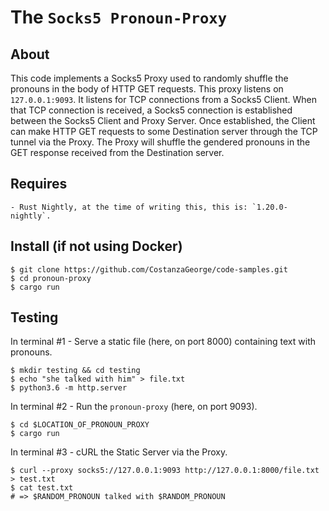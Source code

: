 
# The `Socks5 Pronoun-Proxy`


## About

This code implements a Socks5 Proxy used to randomly shuffle the pronouns in the body of HTTP GET requests.
This proxy listens on `127.0.0.1:9093`. It listens for TCP connections from a Socks5 Client.
When that TCP connection is received, a Socks5 connection is established between the Socks5 Client and Proxy Server.
Once established, the Client can make HTTP GET requests to some Destination server through the TCP tunnel via the Proxy.
The Proxy will shuffle the gendered pronouns in the GET response received from the Destination server.


## Requires

    - Rust Nightly, at the time of writing this, this is: `1.20.0-nightly`.


## Install (if not using Docker)

```
$ git clone https://github.com/CostanzaGeorge/code-samples.git
$ cd pronoun-proxy
$ cargo run
```

## Testing

In terminal #1 - Serve a static file (here, on port 8000) containing text with pronouns.

```
$ mkdir testing && cd testing
$ echo "she talked with him" > file.txt
$ python3.6 -m http.server
```

In terminal #2 - Run the `pronoun-proxy` (here, on port 9093).

```
$ cd $LOCATION_OF_PRONOUN_PROXY
$ cargo run
```

In terminal #3 - cURL the Static Server via the Proxy.

```
$ curl --proxy socks5://127.0.0.1:9093 http://127.0.0.1:8000/file.txt > test.txt
$ cat test.txt
# => $RANDOM_PRONOUN talked with $RANDOM_PRONOUN
```
